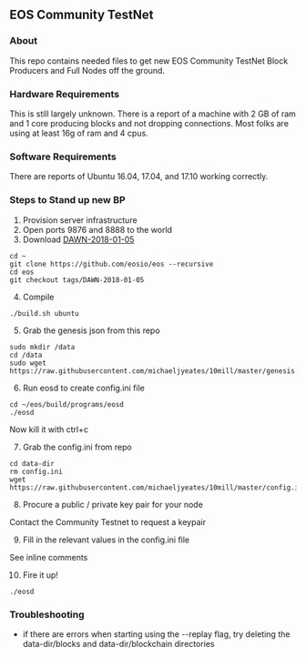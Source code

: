 ## EOS Community TestNet

### About
This repo contains needed files to get new EOS Community TestNet Block Producers and Full Nodes off the ground.

### Hardware Requirements
This is still largely unknown.  There is a report of a machine with 2 GB of ram and 1 core producing blocks and not dropping connections.  Most folks are using at least 16g of ram and 4 cpus.

### Software Requirements
There are reports of Ubuntu 16.04, 17.04, and 17.10 working correctly.

### Steps to Stand up new BP

1. Provision server infrastructure
2. Open ports 9876 and 8888 to the world
3. Download [DAWN-2018-01-05](https://github.com/EOSIO/eos/tree/DAWN-2018-01-05)

```
cd ~
git clone https://github.com/eosio/eos --recursive
cd eos
git checkout tags/DAWN-2018-01-05
```

4. Compile

```
./build.sh ubuntu
```
5. Grab the genesis json from this repo

```
sudo mkdir /data
cd /data
sudo wget https://raw.githubusercontent.com/michaeljyeates/10mill/master/genesis.json
```
6. Run eosd to create config.ini file

```
cd ~/eos/build/programs/eosd
./eosd
```
Now kill it with ctrl+c

7. Grab the config.ini from repo

```
cd data-dir
rm config.ini
wget https://raw.githubusercontent.com/michaeljyeates/10mill/master/config.ini
```

8. Procure a public / private key pair for your node

Contact the Community Testnet to request a keypair

9. Fill in the relevant values in the config.ini file

See inline comments

10. Fire it up!

```
./eosd
```
### Troubleshooting

* if there are errors when starting using the --replay flag, try deleting the data-dir/blocks and data-dir/blockchain directories
